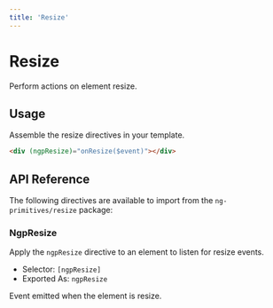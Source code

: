 ```yaml
---
title: 'Resize'
---
```


# Resize

Perform actions on element resize.

<docs-example name="resize"></docs-example>

## Usage

Assemble the resize directives in your template.

```html
<div (ngpResize)="onResize($event)"></div>
```

## API Reference

The following directives are available to import from the `ng-primitives/resize` package:

### NgpResize

Apply the `ngpResize` directive to an element to listen for resize events.

- Selector: `[ngpResize]`
- Exported As: `ngpResize`

<response-field name="ngpResize" type="boolean">
  Event emitted when the element is resize.
</response-field>
